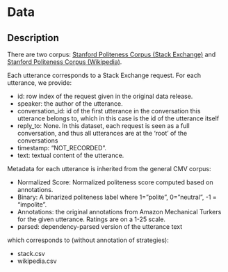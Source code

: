 # Data

## Description

There are two corpus: [Stanford Politeness Corpus (Stack Exchange)](https://convokit.cornell.edu/documentation/stack_politeness.html) and [Stanford Politeness Corpus (Wikipedia)](https://convokit.cornell.edu/documentation/wiki_politeness.html).

Each utterance corresponds to a Stack Exchange request. For each utterance, we provide:

- id: row index of the request given in the original data release.
- speaker: the author of the utterance.
- conversation_id: id of the first utterance in the conversation this utterance belongs to, which in this case is the id of the utterance itself
- reply_to: None. In this dataset, each request is seen as a full conversation, and thus all utterances are at the ‘root’ of the conversations
- timestamp: “NOT_RECORDED”.
- text: textual content of the utterance.

Metadata for each utterance is inherited from the general CMV corpus:

- Normalized Score: Normalized politeness score computed based on annotations.
- Binary: A binarized politeness label where 1=”polite”, 0=”neutral”, -1 = “impolite”.
- Annotations: the original annotations from Amazon Mechanical Turkers for the given utterance. Ratings are on a 1-25 scale.
- parsed: dependency-parsed version of the utterance text

which corresponds to (without annotation of strategies):

- stack.csv
- wikipedia.csv
